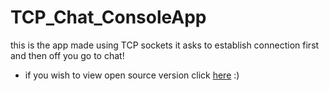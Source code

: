 # TCP_Chat_ConsoleApp
this is the app made using TCP sockets
it asks to establish connection first and then off you go to chat!

- if you wish to view open source version click [here](https://github.com/0Viox0/ClientApplication.git)
:)
